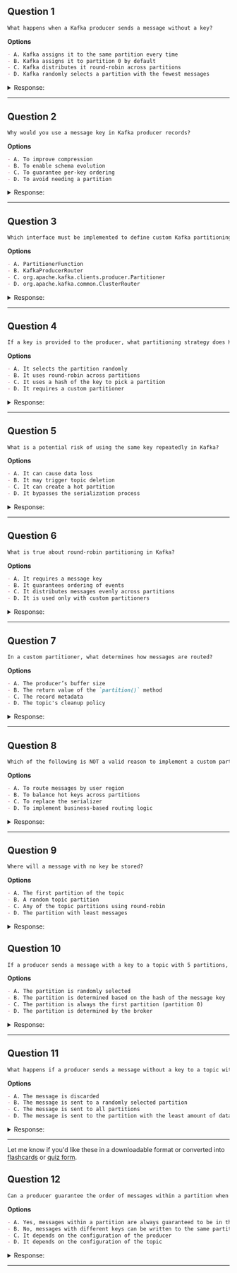 ## Question 1

```markdown
What happens when a Kafka producer sends a message without a key?
```

**Options**

```markdown
- A. Kafka assigns it to the same partition every time
- B. Kafka assigns it to partition 0 by default
- C. Kafka distributes it round-robin across partitions
- D. Kafka randomly selects a partition with the fewest messages
```

<details><summary>Response:</summary>

**Answer:** C

**Explanation:**

```markdown
- A. Without a key, no consistent partitioning occurs.
- B. Partition 0 is not the default unless hardcoded.
- C. Kafka uses round-robin for keyless messages.
- D. Kafka does not balance based on message count.
```

</details>

---

## Question 2

```markdown
Why would you use a message key in Kafka producer records?
```

**Options**

```markdown
- A. To improve compression
- B. To enable schema evolution
- C. To guarantee per-key ordering
- D. To avoid needing a partition
```

<details><summary>Response:</summary>

**Answer:** C

**Explanation:**

```markdown
- A. Compression is unrelated to the message key.
- B. Schema evolution is managed by serialization formats.
- C. Message keys ensure all events with the same key go to the same partition.
- D. Partitioning still occurs even with a key.
```

</details>

---

## Question 3

```markdown
Which interface must be implemented to define custom Kafka partitioning logic?
```

**Options**

```markdown
- A. PartitionerFunction
- B. KafkaProducerRouter
- C. org.apache.kafka.clients.producer.Partitioner
- D. org.apache.kafka.common.ClusterRouter
```

<details><summary>Response:</summary>

**Answer:** C

**Explanation:**

```markdown
- A. Not a real interface in Kafka.
- B. Made up.
- C. Correct – this is the Kafka partitioning interface.
- D. Cluster is a class, but not related to routing logic.
```

</details>

---

## Question 4

```markdown
If a key is provided to the producer, what partitioning strategy does Kafka use?
```

**Options**

```markdown
- A. It selects the partition randomly
- B. It uses round-robin across partitions
- C. It uses a hash of the key to pick a partition
- D. It requires a custom partitioner
```

<details><summary>Response:</summary>

**Answer:** C

**Explanation:**

```markdown
- A. Random partitioning only applies with no key and no round-robin.
- B. Round-robin only happens when no key is provided.
- C. Kafka hashes the key to consistently assign a partition.
- D. Custom partitioners are optional, not required.
```

</details>

---

## Question 5

```markdown
What is a potential risk of using the same key repeatedly in Kafka?
```

**Options**

```markdown
- A. It can cause data loss
- B. It may trigger topic deletion
- C. It can create a hot partition
- D. It bypasses the serialization process
```

<details><summary>Response:</summary>

**Answer:** C

**Explanation:**

```markdown
- A. Kafka replication protects against data loss.
- B. Key reuse doesn't affect topic retention policies.
- C. Overusing the same key leads to all messages going to the same partition (hot partition).
- D. Serialization is still required regardless of partitioning.
```

</details>

---

## Question 6

```markdown
What is true about round-robin partitioning in Kafka?
```

**Options**

```markdown
- A. It requires a message key
- B. It guarantees ordering of events
- C. It distributes messages evenly across partitions
- D. It is used only with custom partitioners
```

<details><summary>Response:</summary>

**Answer:** C

**Explanation:**

```markdown
- A. It’s used when no key is set.
- B. No ordering is guaranteed across partitions.
- C. Round-robin helps balance load evenly.
- D. Round-robin is built-in, not custom.
```

</details>

---

## Question 7

```markdown
In a custom partitioner, what determines how messages are routed?
```

**Options**

```markdown
- A. The producer’s buffer size
- B. The return value of the `partition()` method
- C. The record metadata
- D. The topic's cleanup policy
```

<details><summary>Response:</summary>

**Answer:** B

**Explanation:**

```markdown
- A. Buffer size affects batching, not routing.
- B. The `partition()` method directly controls which partition is used.
- C. Metadata is assigned after the partition is chosen.
- D. Cleanup policy affects retention, not routing.
```

</details>

---

## Question 8

```markdown
Which of the following is NOT a valid reason to implement a custom partitioner?
```

**Options**

```markdown
- A. To route messages by user region
- B. To balance hot keys across partitions
- C. To replace the serializer
- D. To implement business-based routing logic
```

<details><summary>Response:</summary>

**Answer:** C

**Explanation:**

```markdown
- A. Valid – region-based routing is a common use case.
- B. Valid – advanced partitioners can balance hot keys.
- C. Incorrect – serializers are configured separately from partitioners.
- D. Valid – custom business logic is a strong use case.
```

</details>

---


## Question 9

```markdown
Where will a message with no key be stored?
```

**Options**

```markdown
- A. The first partition of the topic
- B. A random topic partition
- C. Any of the topic partitions using round-robin
- D. The partition with least messages
```

<details><summary>Response:</summary>

**Answer:** C

**Explanation:**

```markdown
Kafka producers use round-robin partitioning when no key is provided, spreading messages evenly across partitions.

- A. Not guaranteed — depends on round-robin rotation
- B. Random suggests non-deterministic; not quite accurate
- C. Correct — round-robin is the default partitioner strategy without keys
- D. Kafka does not check partition sizes
```

</details>

## Question 10

```markdown
If a producer sends a message with a key to a topic with 5 partitions, which partition will the message be written to?
```

**Options**

```markdown
- A. The partition is randomly selected
- B. The partition is determined based on the hash of the message key
- C. The partition is always the first partition (partition 0)
- D. The partition is determined by the broker
```

<details><summary>Response:</summary>

**Answer:** B

**Explanation:**

```markdown
When a message has a key, the Kafka producer uses the murmur2 hash of the key to determine the partition. This ensures that messages with the same key are routed to the same partition, preserving order.

- A. Incorrect – hashing provides deterministic selection.
- B. Correct – uses key's hash for partitioning.
- C. Incorrect – not always partition 0.
- D. Incorrect – producer, not broker, decides.
```

</details>

---

## Question 11

```markdown
What happens if a producer sends a message without a key to a topic with 3 partitions?
```

**Options**

```markdown
- A. The message is discarded
- B. The message is sent to a randomly selected partition
- C. The message is sent to all partitions
- D. The message is sent to the partition with the least amount of data
```

<details><summary>Response:</summary>

**Answer:** B

**Explanation:**

```markdown
When a producer sends a message without a key to a topic, Kafka’s default partitioner uses a round-robin approach to distribute messages across all available partitions.

- A. Incorrect – message is not discarded.
- B. Correct – round-robin (effectively random) partition selection.
- C. Incorrect – not broadcast to all partitions.
- D. Incorrect – Kafka does not inspect partition size/load.
```

</details>

---

Let me know if you'd like these in a downloadable format or converted into [flashcards](f) or [quiz form](f).

## Question 12

```markdown
Can a producer guarantee the order of messages within a partition when sending messages with different keys?
```

**Options**

```markdown
- A. Yes, messages within a partition are always guaranteed to be in the same order as they were sent by the producer
- B. No, messages with different keys can be written to the same partition in a different order than they were sent
- C. It depends on the configuration of the producer
- D. It depends on the configuration of the topic
```

<details><summary>Response:</summary>

**Answer:** B

**Explanation:**

```markdown
Kafka guarantees ordering *within a partition* for messages with the *same key*. When different keys are used, messages may be routed to different partitions (based on key hash), and even if routed to the same partition, ordering is not guaranteed. Partition assignment and write timing can lead to interleaving of messages.

- A. Misleading—ordering is not universally guaranteed for all keys.
- B. Correct—ordering only applies to the same key in a partition.
- C. Incorrect—ordering is not controlled purely by configuration but by key-based partitioning.
- D. Irrelevant—the topic configuration doesn’t influence per-key ordering.
```

</details>

---
